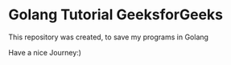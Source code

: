 # Golang Tutorial GeeksforGeeks

This repository was created, to save my programs in Golang

Have a nice Journey:)